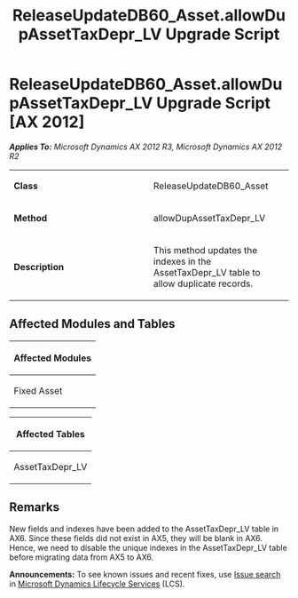 ﻿---
title: ReleaseUpdateDB60_Asset.allowDupAssetTaxDepr_LV Upgrade Script
TOCTitle: ReleaseUpdateDB60_Asset.allowDupAssetTaxDepr_LV Upgrade Script
ms:assetid: abde4c89-69af-1d61-e422-ff04ec881d47
ms:mtpsurl: https://msdn.microsoft.com/en-us/library/JJ686479(v=AX.60)
ms:contentKeyID: 49710434
ms.date: 05/18/2015
mtps_version: v=AX.60
---

# ReleaseUpdateDB60\_Asset.allowDupAssetTaxDepr\_LV Upgrade Script [AX 2012]


_**Applies To:** Microsoft Dynamics AX 2012 R3, Microsoft Dynamics AX 2012 R2_

<table>
<colgroup>
<col style="width: 50%" />
<col style="width: 50%" />
</colgroup>
<tbody>
<tr class="odd">
<td><p><strong>Class</strong></p></td>
<td><p>ReleaseUpdateDB60_Asset</p></td>
</tr>
<tr class="even">
<td><p><strong>Method</strong></p></td>
<td><p>allowDupAssetTaxDepr_LV</p></td>
</tr>
<tr class="odd">
<td><p><strong>Description</strong></p></td>
<td><p>This method updates the indexes in the AssetTaxDepr_LV table to allow duplicate records.</p></td>
</tr>
</tbody>
</table>


## Affected Modules and Tables

<table>
<colgroup>
<col style="width: 100%" />
</colgroup>
<thead>
<tr class="header">
<th><p>Affected Modules</p></th>
</tr>
</thead>
<tbody>
<tr class="odd">
<td><p>Fixed Asset</p></td>
</tr>
</tbody>
</table>


<table>
<colgroup>
<col style="width: 100%" />
</colgroup>
<thead>
<tr class="header">
<th><p>Affected Tables</p></th>
</tr>
</thead>
<tbody>
<tr class="odd">
<td><p>AssetTaxDepr_LV</p></td>
</tr>
</tbody>
</table>


## Remarks

New fields and indexes have been added to the AssetTaxDepr\_LV table in AX6. Since these fields did not exist in AX5, they will be blank in AX6. Hence, we need to disable the unique indexes in the AssetTaxDepr\_LV table before migrating data from AX5 to AX6.

  
**Announcements:** To see known issues and recent fixes, use [Issue search](http://go.microsoft.com/fwlink/?linkid=389258) in [Microsoft Dynamics Lifecycle Services](http://go.microsoft.com/fwlink/?linkid=306505) (LCS).

